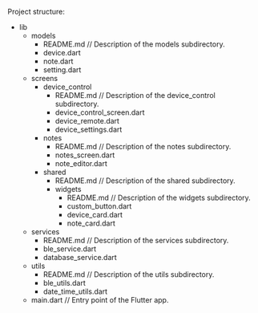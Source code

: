 Project structure:
- lib
    - models
        - README.md             // Description of the models subdirectory.
        - device.dart
        - note.dart
        - setting.dart
    - screens
        - device_control
            - README.md           // Description of the device_control subdirectory.
            - device_control_screen.dart
            - device_remote.dart
            - device_settings.dart
        - notes
            - README.md           // Description of the notes subdirectory.
            - notes_screen.dart
            - note_editor.dart
        - shared
            - README.md           // Description of the shared subdirectory.
            - widgets
                - README.md         // Description of the widgets subdirectory.
                - custom_button.dart
                - device_card.dart
                - note_card.dart
    - services
        - README.md             // Description of the services subdirectory.
        - ble_service.dart
        - database_service.dart
    - utils
        - README.md             // Description of the utils subdirectory.
        - ble_utils.dart
        - date_time_utils.dart
    - main.dart               // Entry point of the Flutter app.
